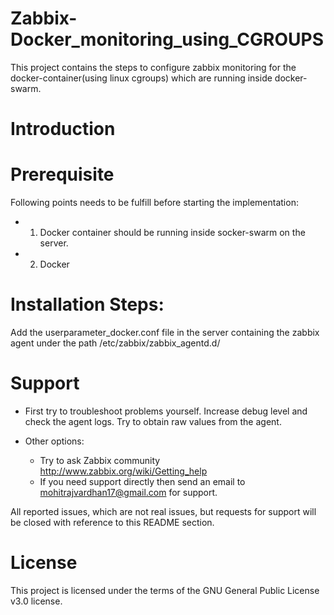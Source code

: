 # Zabbix-Docker_monitoring_using_CGROUPS
This project contains the steps to configure zabbix monitoring for the docker-container(using linux cgroups) which are running inside docker-swarm.

# Introduction



# Prerequisite
Following points needs to be fulfill before starting the implementation:
- 1. Docker container should be running inside socker-swarm on the server.
- 2. Docker 

# Installation Steps:

Add the userparameter_docker.conf file in the server containing the zabbix agent under the path /etc/zabbix/zabbix_agentd.d/

# Support
 - First try to troubleshoot problems yourself. Increase debug level and check the agent logs. Try to obtain raw values from the agent.

 - Other options:
    - Try to ask Zabbix community http://www.zabbix.org/wiki/Getting_help
    - If you need support directly then send an email to mohitrajvardhan17@gmail.com for support.

All reported issues, which are not real issues, but requests for support will be closed with reference to this README section.

# License

This project is licensed under the terms of the GNU General Public License v3.0 license.
